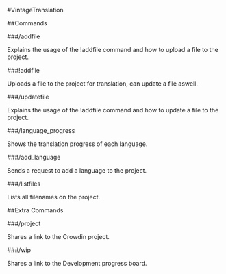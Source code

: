#VintageTranslation

##Commands

###/addfile

Explains the usage of the !addfile command and how to upload a file to the project.

###!addfile

Uploads a file to the project for translation, can update a file aswell.

###/updatefile

Explains the usage of the !addfile command and how to update a file to the project.

###/language_progress

Shows the translation progress of each language.

###/add_language

Sends a request to add a language to the project.

###/listfiles

Lists all filenames on the project.



##Extra Commands

###/project

Shares a link to the Crowdin project.

###/wip

Shares a link to the Development progress board.
